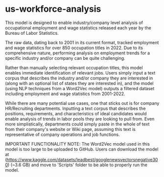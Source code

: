 # us-workforce-analysis

This model is designed to enable industry/company level analysis of occupational employment and wage statistics released each year by the Bureau of Labor Statistics.

The raw data, dating back to 2001 in its current format, tracked employment and wage statistics for over 850 occupation titles in 2022. Due to its comprehensive nature, performing analysis on employment trends for a specific industry and/or company can be quite challenging. 

Rather than manually selecting relevant occupation titles, this model enables immediate identification of relevant jobs. Users simply input a text corpus that describes the industry and/or company they are interested in (along with an optional list of states they are interested in), and the model (using NLP techniques from a Word2Vec model) outputs a filtered dataset including employment and wage statistics from 2001-2022. 

While there are many potential use cases, one that sticks out is for company HR/Recruiting departments. Inputting a text corpus that describes the positions, requirements, and characteristics of ideal candidates would enable analysis of trends in labor pools they are looking to pull from. Even more simplistically, departments could simply paste in the whole of text from their company's website or Wiki page, assuming this text is representative of company operations and job functions. 

IMPORTANT FUNCTIONALITY NOTE: The Word2Vec model used in this model is too large to be uploaded to GitHub. Users can download the model at (https://www.kaggle.com/datasets/leadbest/googlenewsvectorsnegative300) (~3.6 GB) and move to 'Scripts' folder to be able to properly run the model.